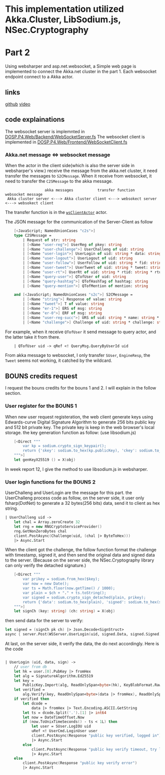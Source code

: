 
# This implementation utilized Akka.Cluster, LibSodium.js, NSec.Cryptography

# Part 2
Using websharper and asp.net.websocket, a Simple web page is implemented to connect
the Akka.net cluster in the part 1. Each websocket endpoint connect to a 
Akka actor. 


## links
[github](https://github.com/xhorn-pan/DOSP-Proj4)
[video](https://youtu.be/bpCuoWTF1M8) 

## code explainations

The websocket server is implemnted in [DOSP.P4.Web/Backend/WebSocketServer.fs](https://github.com/xhorn-pan/DOSP-Proj4/blob/main/DOSP.P4.Web/Backend/WebSocketServer.fs)
The websocket client is implemented in [DOSP.P4.Web/Frontend/WebSocketClient.fs](https://github.com/xhorn-pan/DOSP-Proj4/blob/main/DOSP.P4.Web/Backend/WebSocketServer.fs)

### Akka.net message <=> websocket message

When the actor in the client side(which is also the server side in websharper's view.) 
receive the message from the akka.net cluster, it need transfer the messages to `S2CMessage`.
When it receive from websocket, it need to transfer the `C2SMessage` to the akka message.
```text
                  akka messages           transfer function        websocket message
 Akka cluster server <---> Akka cluster client <---> websokect server <---> websokect client
```
The transfer function is in the [`wsClientActor`](https://github.com/xhorn-pan/DOSP-Proj4/blob/cc60c3f8abd6ce1bb1c21da0f5944a744ecfc3d7/DOSP.P4.Web/Backend/WebSocketServer.fs#L90) actor. 

The JSON message for the communication of the Server-Client as follow
```fsharp
    [<JavaScript; NamedUnionCases "c2s">]
    type C2SMessage =
        | Request of str: string
        | [<Name "user-reg">] UserReg of pkey: string 
        | [<Name "user-challenge">] UserChalleng of uid: string
        | [<Name "user-login">] UserLogin of uid: string * data: string * signed: string
        | [<Name "user-logout">] UserLogout of uid: string
        | [<Name "user-follow">] UserFollow of uid: string * fid: string
        | [<Name "user-tweet">] UserTweet of uid: string * tweet: string
        | [<Name "user-rt">] UserRt of uid: string * rtid: string * rtuid: string
        | [<Name "query-user">] QTofUser of uid: string
        | [<Name "query-hashtag">] QTofHashTag of hashtag: string
        | [<Name "query-mention">] QTofMention of mention: string

    and [<JavaScript; NamedUnionCases "s2c">] S2CMessage =
        | [<Name "string">] Response of value: string
        | [<Name "tweet">] T of value: string
        | [<Name "er-1">] ERS of msg: string
        | [<Name "er-0">] ERF of msg: string
        | [<Name "user-reg-succ">] URS of uid: string * name: string * pubkey: string
        | [<Name "challenge">] Challenge of uid: string * challenge: string
```

For example, when it receive `QTofUser` 
it send message to query actor, and the latter take it from there.

```fsharp
    | QTofUser uid -> qRef <! QueryMsg.QueryByUserId uid
```

From akka message to websocket, I only transfer `SUser`, `EngineResp`, 
the `Tweet` seems not working, it catched by the wildcard.

## BOUNS credits request
I request the bouns credits for the bouns 1 and 2. I will explain in the follow
section.

### User register for the BOUNS 1
When new user request registeration, the web client generate keys using Edwards-curve 
Digital Signature Algorithm to generate 256 bits public key and 512 bit private key.
The private key is keep in the web browser's local storage.
the key generation function as follow: (use libsodium.js)
```fsharp
    [<Direct """
        var kp = sodium.crypto_sign_keypair();
        return {'skey': sodium.to_hex(kp.publicKey), 'ckey': sodium.to_hex(kp.privateKey)};
    """>]
    let genKeyX25519 () = X(obj)
```
In week report 12, I give the method to use libsodium.js in websharper.

### User login functions for the BOUNS 2
UserChalleng and UserLogin are the message for this part.
the UserChalleng process code as follow, on the server side, it user only fsharp(DotNet) to 
generate a 32 bytes(256 bits) data,
send it to client as hex string.
```fsharp
| UserChalleng uid ->
    let chal = Array.zeroCreate 32
    let rng = new RNGCryptoServiceProvider()
    rng.GetNonZeroBytes chal
    client.PostAsync(Challenge(uid, (chal |> ByteToHex)))
    |> Async.Start
```

When the client got the challenge, the follow function format the challenge with 
timestamp, signed it, and then send the original data and signed data to the server.
(Because on the server side, the NSec.Cryptography library can only verify the detached signature.)
```fsharp
    [<Direct """
        var prikey = sodium.from_hex($key);
        var now = new Date();
        var ts = Math.floor(now.getTime() / 1000);
        var plain = $ch + "." + ts.toString();
        var signed = sodium.crypto_sign_detached(plain, prikey);
        return {'data': sodium.to_hex(plain), 'signed': sodium.to_hex(signed)};
    """>]
    let signCh (key: string) (ch: string) = X(obj)
```

then send data for the server to verify:

```fsharp
let signed = (signCh pk ch) |> Json.Decode<SignStruct>
async { server.Post(WSServer.UserLogin(uid, signed.Data, signed.Signed))} |> Async.Start

```

At last, on the server side, it verify the data, the do next accordingly.
Here is the code
```fsharp

| UserLogin (uid, data, sign) ->
    // user from db
    let hk = user.[0].PubKey |> fromHex
    let alg = SignatureAlgorithm.Ed25519
    let key =
        PublicKey.Import(alg, ReadOnlySpan<byte>(hk), KeyBlobFormat.RawPublicKey)
    let verified =
        alg.Verify(key, ReadOnlySpan<byte>(data |> fromHex), ReadOnlySpan<byte>(sign |> fromHex))
    if verified then
        let dcode =
            data |> fromHex |> Text.Encoding.ASCII.GetString
        let ts = dcode.Split('.').[1] |> int64
        let now = DateTimeOffset.Now
        if (now.ToUnixTimeSeconds() - ts < 1L) then
            let user = SUser.LogIOU uid
            uRef <! UserCmd.LoginUser user
            client.PostAsync(Response "public key verified, logged in")
            |> Async.Start
        else
            client.PostAsync(Response "public key verify timeout, try login again")
            |> Async.Start
    else
        client.PostAsync(Response "public key verify error")
        |> Async.Start
```

